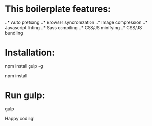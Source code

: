 This boilerplate features:
======

..* Auto prefixing
..* Browser syncronization
..* Image compression
..* Javascript linting
..* Sass compiling
..* CSS/JS minifying
..* CSS/JS bundling


Installation:
======

npm install gulp -g

npm install

Run gulp:
======

gulp

Happy coding!

